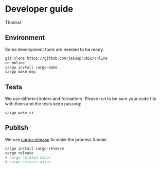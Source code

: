 # Developer guide

Thanks!

## Environment

Some development tools are needed to be ready.

```sh
git clone https://github.com/jesusprubio/online
cd online
cargo install cargo-make
cargo make dep
```

## Tests

We use different linters and formatters. Please run to be sure your code fits with them and the tests keep passing:

```sh
cargo make ci
```

## Publish

We use [cargo-release](https://github.com/sunng87/cargo-release) to make the process funnier.

```sh
cargo install cargo-release
cargo release
# cargo release minor
# cargo release major
```
